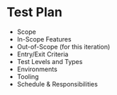 # Test Plan

- Scope
- In-Scope Features
- Out-of-Scope (for this iteration)
- Entry/Exit Criteria
- Test Levels and Types
- Environments
- Tooling
- Schedule & Responsibilities